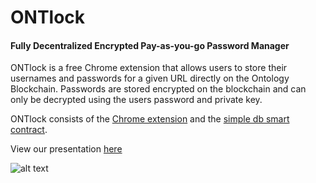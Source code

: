 # ONTlock
#### Fully Decentralized Encrypted Pay-as-you-go Password Manager

ONTlock is a free Chrome extension that allows users to store their usernames and passwords for a given URL directly on the Ontology Blockchain. Passwords are stored encrypted on the blockchain and can only be decrypted using the users password and private key.

ONTlock consists of the [Chrome extension](https://github.com/Ryucoin/ONTlock) and the [simple db smart contract](https://github.com/Ryucoin/ONTlockDB).

View our presentation [here](https://docs.google.com/presentation/d/1h1yPhdG3_qBB2QbsPgKGOKT-71nPnpnMxR19NhxAhUI/edit?usp=sharing)

![alt text](https://s3.amazonaws.com/home-feed-photos/Screen+Shot+2018-12-09+at+4.39.33+PM.jpg)

